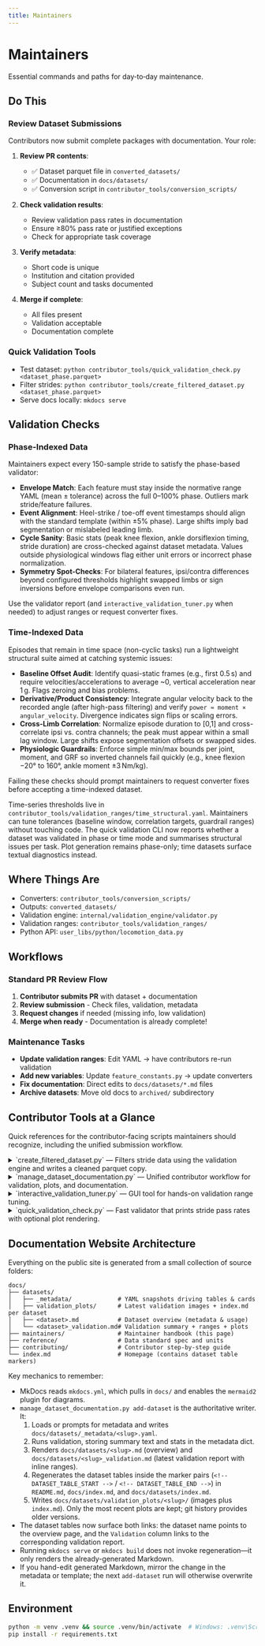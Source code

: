 ```yaml
---
title: Maintainers
---
```


# Maintainers

Essential commands and paths for day‑to‑day maintenance.

## Do This

### Review Dataset Submissions
Contributors now submit complete packages with documentation. Your role:

1. **Review PR contents**:
   - ✅ Dataset parquet file in `converted_datasets/`
   - ✅ Documentation in `docs/datasets/`
   - ✅ Conversion script in `contributor_tools/conversion_scripts/`

2. **Check validation results**:
   - Review validation pass rates in documentation
   - Ensure ≥80% pass rate or justified exceptions
   - Check for appropriate task coverage

3. **Verify metadata**:
   - Short code is unique
   - Institution and citation provided
   - Subject count and tasks documented

4. **Merge if complete**:
   - All files present
   - Validation acceptable
   - Documentation complete

### Quick Validation Tools
- Test dataset: `python contributor_tools/quick_validation_check.py <dataset_phase.parquet>`
- Filter strides: `python contributor_tools/create_filtered_dataset.py <dataset_phase.parquet>`
- Serve docs locally: `mkdocs serve`

## Validation Checks

### Phase-Indexed Data

Maintainers expect every 150-sample stride to satisfy the phase-based validator:

- **Envelope Match**: Each feature must stay inside the normative range YAML (mean ± tolerance) across the full 0–100% phase. Outliers mark stride/feature failures.
- **Event Alignment**: Heel-strike / toe-off event timestamps should align with the standard template (within ±5% phase). Large shifts imply bad segmentation or mislabeled leading limb.
- **Cycle Sanity**: Basic stats (peak knee flexion, ankle dorsiflexion timing, stride duration) are cross-checked against dataset metadata. Values outside physiological windows flag either unit errors or incorrect phase normalization.
- **Symmetry Spot-Checks**: For bilateral features, ipsi/contra differences beyond configured thresholds highlight swapped limbs or sign inversions before envelope comparisons even run.

Use the validator report (and `interactive_validation_tuner.py` when needed) to adjust ranges or request converter fixes.

### Time-Indexed Data

Episodes that remain in time space (non-cyclic tasks) run a lightweight structural suite aimed at catching systemic issues:

- **Baseline Offset Audit**: Identify quasi-static frames (e.g., first 0.5 s) and require velocities/accelerations to average ~0, vertical acceleration near 1 g. Flags zeroing and bias problems.
- **Derivative/Product Consistency**: Integrate angular velocity back to the recorded angle (after high-pass filtering) and verify `power ≈ moment × angular_velocity`. Divergence indicates sign flips or scaling errors.
- **Cross-Limb Correlation**: Normalize episode duration to [0,1] and cross-correlate ipsi vs. contra channels; the peak must appear within a small lag window. Large shifts expose segmentation offsets or swapped sides.
- **Physiologic Guardrails**: Enforce simple min/max bounds per joint, moment, and GRF so inverted channels fail quickly (e.g., knee flexion −20° to 160°, ankle moment ±3 Nm/kg).

Failing these checks should prompt maintainers to request converter fixes before accepting a time-indexed dataset.

Time-series thresholds live in `contributor_tools/validation_ranges/time_structural.yaml`. Maintainers can tune tolerances (baseline window, correlation targets, guardrail ranges) without touching code. The quick validation CLI now reports whether a dataset was validated in phase or time mode and summarises structural issues per task. Plot generation remains phase-only; time datasets surface textual diagnostics instead.

## Where Things Are

- Converters: `contributor_tools/conversion_scripts/`
- Outputs: `converted_datasets/`
- Validation engine: `internal/validation_engine/validator.py`
- Validation ranges: `contributor_tools/validation_ranges/`
- Python API: `user_libs/python/locomotion_data.py`

## Workflows

### Standard PR Review Flow
1. **Contributor submits PR** with dataset + documentation
2. **Review submission** - Check files, validation, metadata
3. **Request changes** if needed (missing info, low validation)  
4. **Merge when ready** - Documentation is already complete!

### Maintenance Tasks
- **Update validation ranges**: Edit YAML → have contributors re-run validation
- **Add new variables**: Update `feature_constants.py` → update converters
- **Fix documentation**: Direct edits to `docs/datasets/*.md` files
- **Archive datasets**: Move old docs to `archived/` subdirectory


## Contributor Tools at a Glance

Quick references for the contributor-facing scripts maintainers should recognize, including the unified submission workflow.

<details>
<summary>`create_filtered_dataset.py` — Filters stride data using the validation engine and writes a cleaned parquet copy.</summary>

```mermaid
flowchart TD
    A[Start CLI] --> B[Parse dataset/ranges/exclusions]
    B --> C{Dataset file exists?}
    C -- No --> Z[Exit with error]
    C -- Yes --> D[Derive output name]
    D --> E[Load dataset with LocomotionData]
    E --> F[Validate requested exclude columns]
    F --> G{Output exists?}
    G -- No --> H[Init Validator with ranges]
    G -- Yes --> I{Overwrite confirmed?}
    I -- No --> Z
    I -- Yes --> H
    H --> J[Filter each task: remove failing strides]
    J --> K[Drop excluded columns and save parquet]
    K --> L[Report pass rate + output]
    L --> M[Return exit code]
```

</details>

<details>
<summary>`manage_dataset_documentation.py` — Unified contributor workflow for validation, plots, and documentation.</summary>

Generates or refreshes everything a contributor needs for a dataset page. The script derives a dataset slug from the parquet file name, stores metadata in `docs/datasets/_metadata/`, writes both the overview (`<slug>.md`) and validation (`<slug>_validation.md`) pages, and rebuilds the dataset tables that live between the `<!-- DATASET_TABLE_START -->` / `<!-- DATASET_TABLE_END -->` markers in `README.md`, `docs/index.md`, and `docs/datasets/index.md`. Those tables are regenerated from the metadata directory so the public landing pages always list the newest datasets with consistent links.

<details>
<summary>`add-dataset` subcommand</summary>

Primary entry point today. Collects metadata (prompts or file), runs validation, writes dataset docs, persists metadata YAML, regenerates tables, and outputs the submission checklist.

```mermaid
flowchart TD
    A[Start CLI] --> B[Parse dataset and options]
    B --> C{Metadata file supplied?}
    C -- Yes --> D[Load YAML or JSON metadata]
    C -- No --> E[Prompt contributor for fields]
    D --> F
    E --> F[Assemble metadata payload]
    F --> G[Run validator on parquet]
    G --> H{Validation passed?}
    H -- No --> I[Capture issues but continue]
    H -- Yes --> J[Store pass statistics]
    I --> K
    J --> K[Embed validation summary]
    K --> L[Render overview & validation markdown]
    L --> M[Write metadata YAML and checklist]
    M --> N[Regenerate dataset tables via markers]
    N --> O[Exit with status]
```

</details>

<details>
<summary>`refresh-validation` subcommand</summary>

Planned follow-up flow for when contributors need to rerun validation after adjusting converters or ranges. Would skip metadata prompts, rebuild plots, update summaries, and refresh tables using the existing metadata.

```mermaid
flowchart TD
    A[Start CLI] --> B[Parse dataset and ranges options]
    B --> C[Run validator and regenerate plots]
    C --> D[Update dataset Markdown with new summary]
    D --> E[Persist metadata stats]
    E --> F[Refresh dataset tables between markers]
    F --> G[Exit with status]
```

</details>

<details>
<summary>`edit-metadata` subcommand</summary>

Intended fast path for metadata-only tweaks. Loads the existing YAML, lets contributors edit fields, saves updates, and offers to chain directly into a validation refresh if data quality changed.

```mermaid
flowchart TD
    A[Start CLI] --> B[Load existing metadata YAML]
    B --> C[Prompt contributor to edit fields]
    C --> D[Write updated metadata and Markdown]
    D --> E[Refresh dataset tables between markers]
    E --> F{Run validation refresh now?}
    F -- Yes --> G[Chain to refresh-validation]
    F -- No --> H[Exit with status]
```

</details>

<details>
<summary>`reset-dataset-list` subcommand</summary>

Destructive maintainer-only reset. Removes generated documentation (`<slug>.md` and `<slug>_validation.md`), metadata YAML, validation plots (folder + loose PNGs), and PR checklist so the dataset can be rebuilt cleanly. Optional flag also deletes the converted parquet file if a converter rerun is required.

Confirmation workflow:

```mermaid
flowchart TD
    start([Start CLI]) --> confirm{--confirm-phrase matches?}
    confirm -- "No" --> abort[Abort with instructions]
    confirm -- "Yes" --> removeDocs[Remove docs + metadata]
    removeDocs --> removePlots[Delete validation plots + checklist]
    removePlots --> removeParquet{--remove-parquet?}
    removeParquet -- "No" --> refreshTables[Refresh dataset tables]
    removeParquet -- "Yes" --> deleteParquet[Delete converted parquet files]
    deleteParquet --> refreshTables
    refreshTables --> report[Print removed paths]
    report --> done([Exit])
```

**Command:**

```bash
python contributor_tools/manage_dataset_documentation.py reset-dataset-list \
    umich_2021_raw --confirm-phrase "reset dataset umich_2021_raw"
```

Add `--remove-parquet` only when you need to regenerate the underlying dataset file via the converter.

</details>

</details>

<details>
<summary>`interactive_validation_tuner.py` — GUI tool for hands-on validation range tuning.</summary>

Helps contributors diagnose failing variables and author custom range YAMLs. Requires tkinter/display support; useful when datasets target special populations and need bespoke envelopes before re-running `add-dataset`.

```mermaid
flowchart TD
    A[Start CLI] --> B[Check tkinter and display availability]
    B -- Missing --> C[Print setup instructions and exit]
    B -- Available --> D[Launch tuner window]
    D --> E[Load validation YAML and dataset]
    E --> F[Render draggable range boxes]
    F --> G[Contributor adjusts ranges / toggles options]
    G --> H[Preview pass/fail changes]
    H --> I{Save ranges?}
    I -- Yes --> J[Export updated YAML]
    I -- No --> K[Keep editing]
    J --> L[Continue editing or close]
    K --> L
    L --> M[Exit application]
```

</details>

<details>
<summary>`quick_validation_check.py` — Fast validator that prints stride pass rates with optional plot rendering.</summary>

```mermaid
flowchart TD
    A[Start CLI] --> B[Parse CLI options]
    B --> C{Dataset file and ranges file exist?}
    C -- No --> Z[Exit with error]
    C -- Yes --> D[Initialize Validator]
    D --> E[Run validation]
    E --> F[Print pass summary]
    F --> G{Plot flag enabled?}
    G -- No --> H[Exit with status code]
    G -- Yes --> I[Render interactive or saved plots]
    I --> H
```

</details>


## Documentation Website Architecture

Everything on the public site is generated from a small collection of source folders:

```
docs/
├── datasets/
│   ├── _metadata/             # YAML snapshots driving tables & cards
│   ├── validation_plots/      # Latest validation images + index.md per dataset
│   ├── <dataset>.md           # Dataset overview (metadata & usage)
│   └── <dataset>_validation.md# Validation summary + ranges + plots
├── maintainers/               # Maintainer handbook (this page)
├── reference/                 # Data standard spec and units
├── contributing/              # Contributor step-by-step guide
└── index.md                   # Homepage (contains dataset table markers)
```

Key mechanics to remember:
- MkDocs reads `mkdocs.yml`, which pulls in `docs/` and enables the `mermaid2` plugin for diagrams.
- `manage_dataset_documentation.py add-dataset` is the authoritative writer. It:
  1. Loads or prompts for metadata and writes `docs/datasets/_metadata/<slug>.yaml`.
  2. Runs validation, storing summary text and stats in the metadata dict.
  3. Renders `docs/datasets/<slug>.md` (overview) and `docs/datasets/<slug>_validation.md` (latest validation report with inline ranges).
  4. Regenerates the dataset tables inside the marker pairs (`<!-- DATASET_TABLE_START -->` / `<!-- DATASET_TABLE_END -->`) in `README.md`, `docs/index.md`, and `docs/datasets/index.md`.
  5. Writes `docs/datasets/validation_plots/<slug>/` (images plus `index.md`). Only the most recent plots are kept; git history provides older versions.
- The dataset tables now surface both links: the dataset name points to the overview page, and the `Validation` column links to the corresponding validation report.
- Running `mkdocs serve` or `mkdocs build` does not invoke regeneration—it only renders the already-generated Markdown.
- If you hand-edit generated Markdown, mirror the change in the metadata or template; the next `add-dataset` run will otherwise overwrite it.

## Environment

```bash
python -m venv .venv && source .venv/bin/activate  # Windows: .venv\Scripts\activate
pip install -r requirements.txt
```
